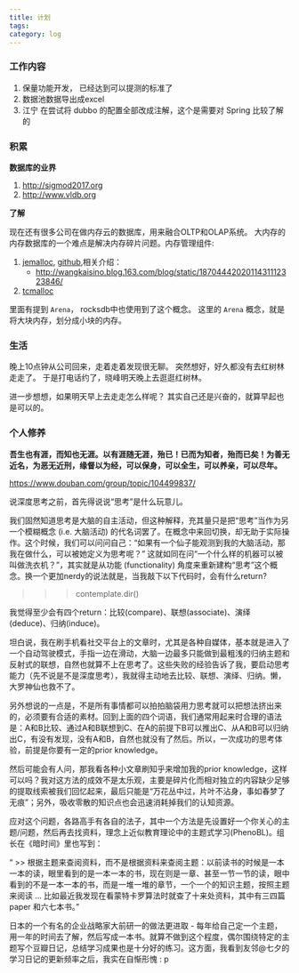 ```yaml
---
title: 计划
tags: 
category: log
---
```



### 工作内容

1. 保量功能开发， 已经达到可以提测的标准了
2. 数据池数据导出成excel
3. 江宁 在尝试将 dubbo 的配置全部改成注解，这个是需要对 Spring 比较了解的

### 积累

**数据库的业界**

1. http://sigmod2017.org
2. http://www.vldb.org

**了解**

现在还有很多公司在做内存云的数据库，用来融合OLTP和OLAP系统。
大内存的内存数据库的一个难点是解决内存碎片问题。内存管理组件:

1. [jemalloc](http://jemalloc.net/), [github](https://github.com/jemalloc/jemalloc),相关介绍：
    - http://wangkaisino.blog.163.com/blog/static/1870444202011431112323846/
2. [tcmalloc](http://goog-perftools.sourceforge.net/doc/tcmalloc.html)

里面有提到 `Arena`， rocksdb中也使用到了这个概念。
这里的 `Arena` 概念，就是将大块内存，划分成小块的内存。

### 生活

晚上10点钟从公司回来，走着走着发现很无聊。
突然想好，好久都没有去红树林走走了。
于是打电话约了，晓峰明天晚上去逛逛红树林。

进一步想想，如果明天早上去走走怎么样呢？
其实自己还是兴奋的，就算早起也是可以的。

### 个人修养

**吾生也有涯，而知也无涯。以有涯随无涯，殆已！已而为知者，殆而已矣！为善无近名，为恶无近刑，缘督以为经，可以保身，可以全生，可以养亲，可以尽年。**

https://www.douban.com/group/topic/104499837/

说深度思考之前，首先得说说“思考”是什么玩意儿。

我们固然知道思考是大脑的自主活动，但这种解释，充其量只是把“思考”当作为另一个模糊概念 (i.e. 大脑活动) 的代名词罢了。在概念中来回切换，却无助于实际操作。这个时候，我们可以问问自己：“如果有一个仙子能观测到我的大脑活动，那我在做什么，可以被她定义为思考呢？” 这就如同在问“一个什么样的机器可以被叫做洗衣机？”，其实就是从功能 (functionality) 角度来重新建构“思考”这个概念。换一个更加nerdy的说法就是，当我敲下以下代码时，会有什么return?

>>> contemplate.dir()

我觉得至少会有四个return：比较(compare)、联想(associate)、演绎(deduce)、归纳(induce)。

坦白说，我在刷手机看社交平台上的文章时，尤其是各种自媒体，基本就是进入了一个自动驾驶模式，手指一边在滑动，大脑一边最多只能做到最粗浅的归纳主题和反射式的联想，自然也就算不上在思考了。这些失败的经验告诉了我，要启动思考能力（先不说是不是深度思考），我就得主动地去比较、联想、演绎、归纳。懒，大罗神仙也救不了。

另外想说的一点是，不是所有事情都可以拍拍脑袋用力思考就可以把想法挤出来的，必须要有合适的素材。回到上面的四个词语，我们通常用起来时合理的语法是：A和B比较、通过A和B联想到C、在A的前提下B可以推出C、从A和B可以归纳出C，有没有发现，没有A和B，自然也就没有了然后。所以，一次成功的思考体验，前提是你要有一定的prior knowledge。

然后可能会有人问，那我看各种小文章刷知乎来增加我的prior knowledge，这样可以吗？我对这方法的成效不是太乐观，主要是碎片化而相对独立的内容缺少足够的提取线索被我们回忆起来，最后只能是“万花丛中过，片叶不沾身，事如春梦了无痕”；另外，吸收零散的知识点也会迅速消耗掉我们的认知资源。

应对这个问题，各路高手有各自的法子，其中一个方法是先设置好一个你关心的主题/问题，然后再去找资料，理念上近似教育理论中的主题式学习(PhenoBL)。组长在《暗时间》里也写到：

“ >> 根据主题来查阅资料，而不是根据资料来查阅主题：以前读书的时候是一本一本的读，眼里看到的是一本一本的书，现在则是一章、甚至一节一节的读，眼中看到的不是一本一本的书，而是一堆一堆的章节，一个一个的知识主题，按照主题来阅读 … 比如最近我发现在看蒙特卡罗算法时就查了十来处资料，其中有三四篇 paper 和六七本书。” 

日本的一个有名的企业战略家大前研一的做法更进取 - 每年给自己定一个主题，用一年的时间去了解，然后写成一本书。就算不做到这个程度，偶尔围绕特定的主题写个豆瓣日记，总结学习成果也是十分好的练习。这方面，我看到友邻@七夕的学习日记的更新频率之后，我实在自惭形愧 : p

